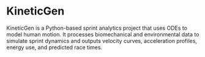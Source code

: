 # KineticGen
KineticGen is a Python-based sprint analytics project that uses ODEs to model human motion. It processes biomechanical and environmental data to simulate sprint dynamics and outputs velocity curves, acceleration profiles, energy use, and predicted race times.
